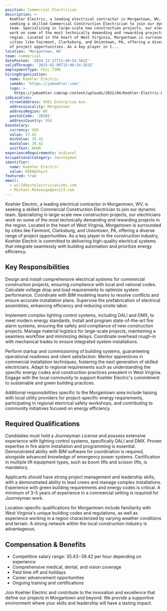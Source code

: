 ```yaml
---
position: Commercial Electrician
description: >-
  Koehler Electric, a leading electrical contractor in Morgantown, WV, is
  seeking a skilled Commercial Construction Electrician to join our dynamic
  team. Specializing in large-scale new construction projects, our electricians
  work on some of the most technically demanding and rewarding projects in the
  region. Located in the heart of West Virginia, Morgantown is surrounded by
  cities like Fairmont, Clarksburg, and Uniontown, PA, offering a diverse range
  of project opportunities. As a key player in t...
location: 'Morgantown, WV'
team: Commercial
datePosted: '2024-12-27T15:40:54.563Z'
validThrough: '2025-02-08T15:40:54.563Z'
employmentType: FULL_TIME
hiringOrganization:
  name: Koehler Electric
  sameAs: 'https://jwkoehler.com/'
  logo: >-
    https://jwkoehler.com/wp-content/uploads/2022/04/Koehler-Electric-Logo-2022-01.svg
jobLocation:
  streetAddress: 9381 Enterprise Ave.
  addressLocality: Morgantown
  addressRegion: WV
  postalCode: '26501'
  addressCountry: USA
baseSalary:
  currency: USD
  value: 37.42
  minValue: 35.43
  maxValue: 39.42
  unitText: HOUR
experienceRequirements: midLevel
occupationalCategory: Journeyman
identifier:
  name: Koehler Electric
  value: KOEHpkhyz5
featured: true
email:
  - will@bestelectricianjobs.com
  - Michael.Mckeaige@pes123.com
---
```




Koehler Electric, a leading electrical contractor in Morgantown, WV, is seeking a skilled Commercial Construction Electrician to join our dynamic team. Specializing in large-scale new construction projects, our electricians work on some of the most technically demanding and rewarding projects in the region. Located in the heart of West Virginia, Morgantown is surrounded by cities like Fairmont, Clarksburg, and Uniontown, PA, offering a diverse range of project opportunities. As a key player in the construction industry, Koehler Electric is committed to delivering high-quality electrical systems that integrate seamlessly with building automation and prioritize energy efficiency.

## Key Responsibilities

Design and install comprehensive electrical systems for commercial construction projects, ensuring compliance with local and national codes. Calculate voltage drop and load requirements to optimize system performance. Coordinate with BIM modeling teams to resolve conflicts and ensure accurate installation plans. Supervise the prefabrication of electrical assemblies, enhancing efficiency and reducing onsite labor.

Implement complex lighting control systems, including DALI and DMX, to meet modern energy standards. Install and program state-of-the-art fire alarm systems, ensuring the safety and compliance of new construction projects. Manage material logistics for large-scale projects, maintaining a seamless workflow and minimizing delays. Coordinate overhead rough-in with mechanical trades to ensure integrated system installations.

Perform startup and commissioning of building systems, guaranteeing operational readiness and client satisfaction. Mentor apprentices in commercial installation techniques, fostering the next generation of skilled electricians. Adapt to regional requirements such as understanding the specific energy codes and construction practices prevalent in West Virginia. Engage with the local community to support Koehler Electric's commitment to sustainable and green building practices.

Additional responsibilities specific to the Morgantown area include liaising with local utility providers for project-specific energy requirements, participating in regional electrical safety workshops, and contributing to community initiatives focused on energy efficiency.

## Required Qualifications

Candidates must hold a Journeyman License and possess extensive experience with lighting control systems, specifically DALI and DMX. Proven expertise in fire alarm installation and programming is essential. Demonstrated ability with BIM software for coordination is required, alongside advanced knowledge of emergency power systems. Certification in multiple lift equipment types, such as boom lifts and scissor lifts, is mandatory.

Applicants should have strong project management and leadership skills, with a demonstrated ability to lead crews and manage complex installations. Experience with green building requirements and energy codes is critical. A minimum of 3-5 years of experience in a commercial setting is required for Journeyman work.

Location-specific qualifications for Morgantown include familiarity with West Virginia's unique building codes and regulations, as well as experience working in a region characterized by varying weather conditions and terrain. A strong network within the local construction industry is advantageous.

## Compensation & Benefits

- Competitive salary range: $35.43-$39.42 per hour depending on experience
- Comprehensive medical, dental, and vision coverage
- Paid time off and holidays
- Career advancement opportunities
- Ongoing training and certifications

Join Koehler Electric and contribute to the innovation and excellence that define our projects in Morgantown and beyond. We provide a supportive environment where your skills and leadership will have a lasting impact.